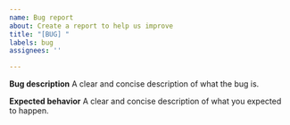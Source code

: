```yaml
---
name: Bug report
about: Create a report to help us improve
title: "[BUG] "
labels: bug
assignees: ''

---
```


**Bug description**
A clear and concise description of what the bug is.

**Expected behavior**
A clear and concise description of what you expected to happen.
